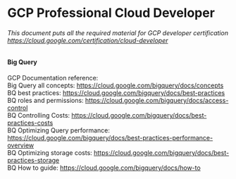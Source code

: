 # GCP Professional Cloud Developer

###### This document puts all the required material for GCP developer certification https://cloud.google.com/certification/cloud-developer




#### Big Query
GCP Documentation reference:<br>
Big Query all concepts: https://cloud.google.com/bigquery/docs/concepts <br>
BQ best practices: https://cloud.google.com/bigquery/docs/best-practices <br>
BQ roles and permissions: https://cloud.google.com/bigquery/docs/access-control <br>
BQ Controlling Costs: https://cloud.google.com/bigquery/docs/best-practices-costs <br>
BQ Optimizing Query performance: https://cloud.google.com/bigquery/docs/best-practices-performance-overview <br>
BQ Optimizing storage costs: https://cloud.google.com/bigquery/docs/best-practices-storage <br>
BQ How to guide: https://cloud.google.com/bigquery/docs/how-to <br>
